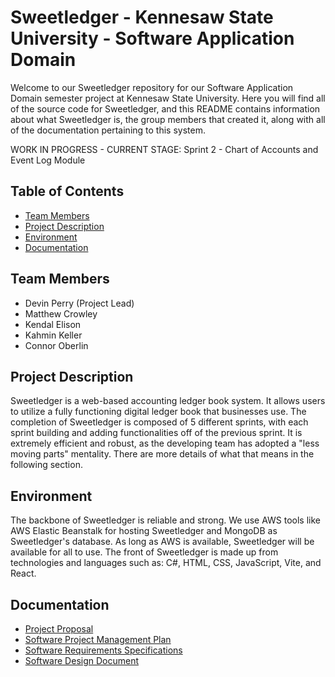 # Sweetledger - Kennesaw State University - Software Application Domain
Welcome to our Sweetledger repository for our Software Application Domain semester project at Kennesaw State University. Here you will find all of the source code for Sweetledger, and this README contains information about what Sweetledger is, the group members that created it, along with all of the documentation pertaining to this system.

WORK IN PROGRESS - CURRENT STAGE: Sprint 2 - Chart of Accounts and Event Log Module

## Table of Contents
- [Team Members](#team-members)
- [Project Description](#project-description)
- [Environment](#environment)
- [Documentation](#documentation)

## Team Members 
- Devin Perry (Project Lead)
- Matthew Crowley
- Kendal Elison
- Kahmin Keller
- Connor Oberlin

## Project Description
Sweetledger is a web-based accounting ledger book system. It allows users to utilize a fully functioning digital ledger book that businesses use. The completion of Sweetledger is composed of 5 different sprints, with each sprint building and adding functionalities off of the previous sprint. It is extremely efficient and robust, as the developing team has adopted a "less moving parts" mentality. There are more details of what that means in the following section.

## Environment
The backbone of Sweetledger is reliable and strong. We use AWS tools like AWS Elastic Beanstalk for hosting Sweetledger and MongoDB as Sweetledger's database. As long as AWS is available, Sweetledger will be available for all to use. The front of Sweetledger is made up from technologies and languages such as: C#, HTML, CSS, JavaScript, Vite, and React.

## Documentation
- [Project Proposal](./Documents/Proposalpreparationguidelines1.pdf)
- [Software Project Management Plan](./Documents/SweetledgerSPMP.pdf)
- [Software Requirements Specifications](./Documents/SweetledgerSRS.pdf)
- [Software Design Document](./Documents/Sweetledger-SDD.pdf)
